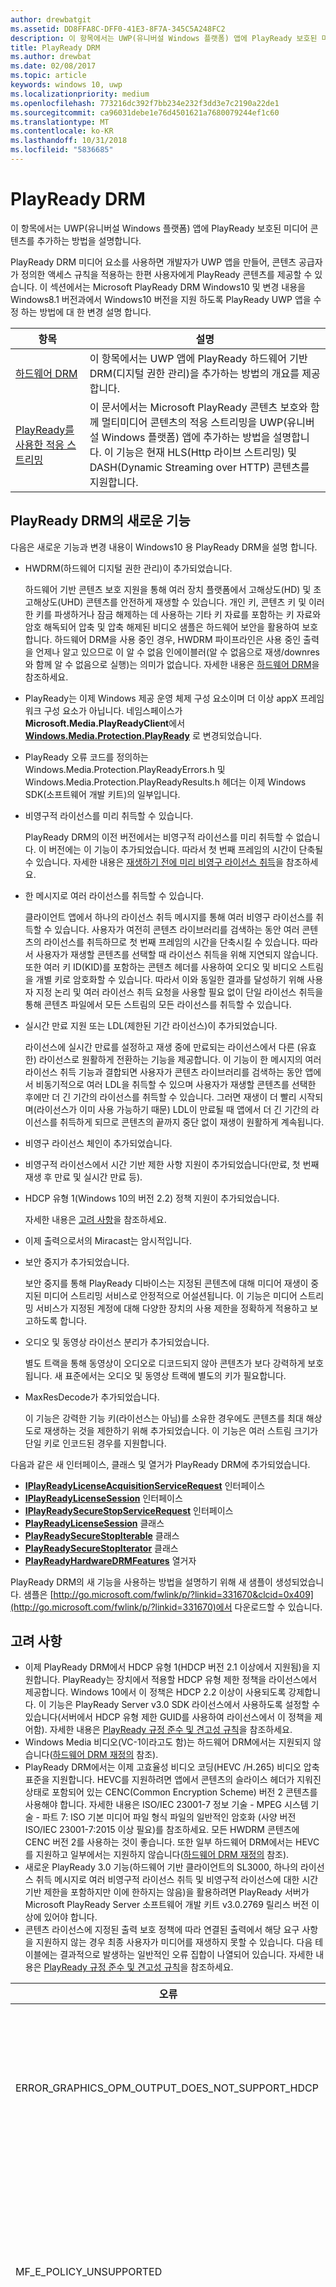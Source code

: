 ```yaml
---
author: drewbatgit
ms.assetid: DD8FFA8C-DFF0-41E3-8F7A-345C5A248FC2
description: 이 항목에서는 UWP(유니버설 Windows 플랫폼) 앱에 PlayReady 보호된 미디어 콘텐츠를 추가하는 방법을 설명합니다.
title: PlayReady DRM
ms.author: drewbat
ms.date: 02/08/2017
ms.topic: article
keywords: windows 10, uwp
ms.localizationpriority: medium
ms.openlocfilehash: 773216dc392f7bb234e232f3dd3e7c2190a22de1
ms.sourcegitcommit: ca96031debe1e76d4501621a7680079244ef1c60
ms.translationtype: MT
ms.contentlocale: ko-KR
ms.lasthandoff: 10/31/2018
ms.locfileid: "5836685"
---
```

# <a name="playready-drm"></a>PlayReady DRM



이 항목에서는 UWP(유니버설 Windows 플랫폼) 앱에 PlayReady 보호된 미디어 콘텐츠를 추가하는 방법을 설명합니다.

PlayReady DRM 미디어 요소를 사용하면 개발자가 UWP 앱을 만들어, 콘텐츠 공급자가 정의한 액세스 규칙을 적용하는 한편 사용자에게 PlayReady 콘텐츠를 제공할 수 있습니다. 이 섹션에서는 Microsoft PlayReady DRM Windows10 및 변경 내용을 Windows8.1 버전과에서 Windows10 버전을 지원 하도록 PlayReady UWP 앱을 수정 하는 방법에 대 한 변경 설명 합니다.
 
| 항목                                                                     | 설명                                                                                                                                                                                                                                                                             |
|---------------------------------------------------------------------------|-----------------------------------------------------------------------------------------------------------------------------------------------------------------------------------------------------------------------------------------------------------------------------------------|
| [하드웨어 DRM](hardware-drm.md)                                           | 이 항목에서는 UWP 앱에 PlayReady 하드웨어 기반 DRM(디지털 권한 관리)을 추가하는 방법의 개요를 제공합니다.                                                                                                                                                                 |
| [PlayReady를 사용한 적응 스트리밍](adaptive-streaming-with-playready.md) | 이 문서에서는 Microsoft PlayReady 콘텐츠 보호와 함께 멀티미디어 콘텐츠의 적응 스트리밍을 UWP(유니버설 Windows 플랫폼) 앱에 추가하는 방법을 설명합니다. 이 기능은 현재 HLS(Http 라이브 스트리밍) 및 DASH(Dynamic Streaming over HTTP) 콘텐츠를 지원합니다. |

## <a name="whats-new-in-playready-drm"></a>PlayReady DRM의 새로운 기능

다음은 새로운 기능과 변경 내용이 Windows10 용 PlayReady DRM을 설명 합니다.

-   HWDRM(하드웨어 디지털 권한 관리)이 추가되었습니다.

    하드웨어 기반 콘텐츠 보호 지원을 통해 여러 장치 플랫폼에서 고해상도(HD) 및 초고해상도(UHD) 콘텐츠를 안전하게 재생할 수 있습니다. 개인 키, 콘텐츠 키 및 이러한 키를 파생하거나 잠금 해제하는 데 사용하는 기타 키 자료를 포함하는 키 자료와 암호 해독되어 압축 및 압축 해제된 비디오 샘플은 하드웨어 보안을 활용하여 보호합니다. 하드웨어 DRM을 사용 중인 경우, HWDRM 파이프라인은 사용 중인 출력을 언제나 알고 있으므로 이 알 수 없음 인에이블러(알 수 없음으로 재생/downres와 함께 알 수 없음으로 실행)는 의미가 없습니다. 자세한 내용은 [하드웨어 DRM](hardware-drm.md)을 참조하세요.

-   PlayReady는 이제 Windows 제공 운영 체제 구성 요소이며 더 이상 appX 프레임워크 구성 요소가 아닙니다. 네임스페이스가 **Microsoft.Media.PlayReadyClient**에서 **[Windows.Media.Protection.PlayReady](https://msdn.microsoft.com/library/windows/apps/dn986454)** 로 변경되었습니다.
-   PlayReady 오류 코드를 정의하는 Windows.Media.Protection.PlayReadyErrors.h 및 Windows.Media.Protection.PlayReadyResults.h 헤더는 이제 Windows SDK(소프트웨어 개발 키트)의 일부입니다.
-   비영구적 라이선스를 미리 취득할 수 있습니다.

    PlayReady DRM의 이전 버전에서는 비영구적 라이선스를 미리 취득할 수 없습니다. 이 버전에는 이 기능이 추가되었습니다. 따라서 첫 번째 프레임의 시간이 단축될 수 있습니다. 자세한 내용은 [재생하기 전에 미리 비영구 라이선스 취득](#proactively-acquire-a-non-persistent-license-before-playback)을 참조하세요.

-   한 메시지로 여러 라이선스를 취득할 수 있습니다.

    클라이언트 앱에서 하나의 라이선스 취득 메시지를 통해 여러 비영구 라이선스를 취득할 수 있습니다. 사용자가 여전히 콘텐츠 라이브러리를 검색하는 동안 여러 콘텐츠의 라이선스를 취득하므로 첫 번째 프레임의 시간을 단축시킬 수 있습니다. 따라서 사용자가 재생할 콘텐츠를 선택할 때 라이선스 취득을 위해 지연되지 않습니다. 또한 여러 키 ID(KID)를 포함하는 콘텐츠 헤더를 사용하여 오디오 및 비디오 스트림을 개별 키로 암호화할 수 있습니다. 따라서 이와 동일한 결과를 달성하기 위해 사용자 지정 논리 및 여러 라이선스 취득 요청을 사용할 필요 없이 단일 라이선스 취득을 통해 콘텐츠 파일에서 모든 스트림의 모든 라이선스를 취득할 수 있습니다.

-   실시간 만료 지원 또는 LDL(제한된 기간 라이선스)이 추가되었습니다.

    라이선스에 실시간 만료를 설정하고 재생 중에 만료되는 라이선스에서 다른 (유효한) 라이선스로 원활하게 전환하는 기능을 제공합니다. 이 기능이 한 메시지의 여러 라이선스 취득 기능과 결합되면 사용자가 콘텐츠 라이브러리를 검색하는 동안 앱에서 비동기적으로 여러 LDL을 취득할 수 있으며 사용자가 재생할 콘텐츠를 선택한 후에만 더 긴 기간의 라이선스를 취득할 수 있습니다. 그러면 재생이 더 빨리 시작되며(라이선스가 이미 사용 가능하기 때문) LDL이 만료될 때 앱에서 더 긴 기간의 라이선스를 취득하게 되므로 콘텐츠의 끝까지 중단 없이 재생이 원활하게 계속됩니다.

-   비영구 라이선스 체인이 추가되었습니다.
-   비영구적 라이선스에서 시간 기반 제한 사항 지원이 추가되었습니다(만료, 첫 번째 재생 후 만료 및 실시간 만료 등).
-   HDCP 유형 1(Windows 10의 버전 2.2) 정책 지원이 추가되었습니다.

    자세한 내용은 [고려 사항](#things-to-consider)을 참조하세요.

-   이제 출력으로서의 Miracast는 암시적입니다.
-   보안 중지가 추가되었습니다.

    보안 중지를 통해 PlayReady 디바이스는 지정된 콘텐츠에 대해 미디어 재생이 중지된 미디어 스트리밍 서비스로 안정적으로 어설션됩니다. 이 기능은 미디어 스트리밍 서비스가 지정된 계정에 대해 다양한 장치의 사용 제한을 정확하게 적용하고 보고하도록 합니다.

-   오디오 및 동영상 라이선스 분리가 추가되었습니다.

    별도 트랙을 통해 동영상이 오디오로 디코드되지 않아 콘텐츠가 보다 강력하게 보호됩니다. 새 표준에서는 오디오 및 동영상 트랙에 별도의 키가 필요합니다.

-   MaxResDecode가 추가되었습니다.

    이 기능은 강력한 기능 키(라이선스는 아님)를 소유한 경우에도 콘텐츠를 최대 해상도로 재생하는 것을 제한하기 위해 추가되었습니다. 이 기능은 여러 스트림 크기가 단일 키로 인코드된 경우를 지원합니다.

다음과 같은 새 인터페이스, 클래스 및 열거가 PlayReady DRM에 추가되었습니다.

-   [**IPlayReadyLicenseAcquisitionServiceRequest**](https://msdn.microsoft.com/library/windows/apps/dn986077) 인터페이스
-   [**IPlayReadyLicenseSession**](https://msdn.microsoft.com/library/windows/apps/dn986080) 인터페이스
-   [**IPlayReadySecureStopServiceRequest**](https://msdn.microsoft.com/library/windows/apps/dn986090) 인터페이스
-   [**PlayReadyLicenseSession**](https://msdn.microsoft.com/library/windows/apps/dn986309) 클래스
-   [**PlayReadySecureStopIterable**](https://msdn.microsoft.com/library/windows/apps/dn986371) 클래스
-   [**PlayReadySecureStopIterator**](https://msdn.microsoft.com/library/windows/apps/dn986375) 클래스
-   [**PlayReadyHardwareDRMFeatures**](https://msdn.microsoft.com/library/windows/apps/dn986265) 열거자

PlayReady DRM의 새 기능을 사용하는 방법을 설명하기 위해 새 샘플이 생성되었습니다. 샘플은 [http://go.microsoft.com/fwlink/p/?linkid=331670&clcid=0x409](http://go.microsoft.com/fwlink/p/?linkid=331670)에서 다운로드할 수 있습니다.

## <a name="things-to-consider"></a>고려 사항

-   이제 PlayReady DRM에서 HDCP 유형 1(HDCP 버전 2.1 이상에서 지원됨)을 지원합니다. PlayReady는 장치에서 적용할 HDCP 유형 제한 정책을 라이선스에서 제공합니다. Windows 10에서 이 정책은 HDCP 2.2 이상이 사용되도록 강제합니다. 이 기능은 PlayReady Server v3.0 SDK 라이선스에서 사용하도록 설정할 수 있습니다(서버에서 HDCP 유형 제한 GUID를 사용하여 라이선스에서 이 정책을 제어함). 자세한 내용은 [PlayReady 규정 준수 및 견고성 규칙](http://www.microsoft.com/playready/licensing/compliance/)을 참조하세요.
-   Windows Media 비디오(VC-1이라고도 함)는 하드웨어 DRM에서는 지원되지 않습니다([하드웨어 DRM 재정의](hardware-drm.md#override-hardware-drm) 참조).
-   PlayReady DRM에서는 이제 고효율성 비디오 코딩(HEVC /H.265) 비디오 압축 표준을 지원합니다. HEVC를 지원하려면 앱에서 콘텐츠의 슬라이스 헤더가 지워진 상태로 포함되어 있는 CENC(Common Encryption Scheme) 버전 2 콘텐츠를 사용해야 합니다. 자세한 내용은 ISO/IEC 23001-7 정보 기술 - MPEG 시스템 기술 - 파트 7: ISO 기본 미디어 파일 형식 파일의 일반적인 암호화 (사양 버전 ISO/IEC 23001-7:2015 이상 필요)를 참조하세요. 모든 HWDRM 콘텐츠에 CENC 버전 2를 사용하는 것이 좋습니다. 또한 일부 하드웨어 DRM에서는 HEVC를 지원하고 일부에서는 지원하지 않습니다([하드웨어 DRM 재정의](hardware-drm.md#override-hardware-drm) 참조).
-   새로운 PlayReady 3.0 기능(하드웨어 기반 클라이언트의 SL3000, 하나의 라이선스 취득 메시지로 여러 비영구적 라이선스 취득 및 비영구적 라이선스에 대한 시간 기반 제한을 포함하지만 이에 한하지는 않음)을 활용하려면 PlayReady 서버가 Microsoft PlayReady Server 소프트웨어 개발 키트 v3.0.2769 릴리스 버전 이상에 있어야 합니다.
-   콘텐츠 라이선스에 지정된 출력 보호 정책에 따라 연결된 출력에서 해당 요구 사항을 지원하지 않는 경우 최종 사용자가 미디어를 재생하지 못할 수 있습니다. 다음 테이블에는 결과적으로 발생하는 일반적인 오류 집합이 나열되어 있습니다. 자세한 내용은 [PlayReady 규정 준수 및 견고성 규칙](http://www.microsoft.com/playready/licensing/compliance/)을 참조하세요.

| 오류                                                   | 값      | 설명                                                                                                                                                                                                                                                                                                                                                                                                                                                                                                 |
|---------------------------------------------------------|------------|-------------------------------------------------------------------------------------------------------------------------------------------------------------------------------------------------------------------------------------------------------------------------------------------------------------------------------------------------------------------------------------------------------------------------------------------------------------------------------------------------------------|
| ERROR\_GRAPHICS\_OPM\_OUTPUT\_DOES\_NOT\_SUPPORT\_HDCP  | 0xC0262513 | 라이선스의 출력 보호 정책에서는 모니터가 HDCP를 사용해야 하지만 HDCP를 사용할 수 없습니다.                                                                                                                                                                                                                                                                                                                                                                                              |
| MF\_E\_POLICY\_UNSUPPORTED                              | 0xC00D7159 | 라이선스의 출력 보호 정책에서는 모니터가 HDCP 유형 1을 사용해야 하지만 HDCP 유형 1을 사용할 수 없습니다.                                                                                                                                                                                                                                                                                                                                                                                |
| DRM\_E\_TEE\_OUTPUT\_PROTECTION\_REQUIREMENTS\_NOT\_MET | 0x8004CD22 | 이 오류 코드는 하드웨어 DRM에서 실행할 때만 발생합니다. 라이선스의 출력 보호 정책에서는 모니터가 HDCP를 사용하거나 콘텐츠의 유효 해상도를 줄여야 하지만, HDCP를 사용할 수 없거나 하드웨어 DRM에서 콘텐츠의 해상도 줄이기가 지원되지 않으므로 콘텐츠의 유효 해상도를 줄일 수 없습니다. 소프트웨어 DRM에서 콘텐츠를 재생합니다. [하드웨어 DRM 사용에 대한 앱 고려 사항](hardware-drm.md#considerations-for-using-hardware-drm)을 참조하세요. |
| ERROR\_GRAPHICS\_OPM\_NOT\_SUPPORTED                    | 0xc0262500 | 그래픽 드라이버에서 출력 보호를 지원하지 않습니다. 예를 들어, 모니터가 VGA로 연결되어 있거나 디지털 출력에 적합한 그래픽 드라이버가 설치되지 않았습니다. 후자의 경우 일반적으로 설치되는 드라이버는 Microsoft 기본 디스플레이 어댑터이며 적절한 그래픽 드라이버를 설치하면 문제가 해결됩니다.                                                                                                                                                  |

## <a name="output-protection"></a>출력 보호

다음 섹션에서는 Windows 10용 PlayReady DRM을 PlayReady 라이선스의 출력 보호 정책과 함께 사용하는 경우의 동작에 대해 설명합니다.

PlayReady DRM은 **Microsoft PlayReady 확장 가능 미디어 권한 사양**에 포함된 출력 보호 수준을 지원합니다. 이 문서는 PlayReady 사용이 허가된 제품과 함께 제공되는 설명서 팩에서 찾을 수 있습니다.

> [!NOTE]
> 라이선스 서버에 의해 설정될 수 있는 출력 보호 수준의 허용되는 값에는 [PlayReady 규정 준수 규칙](https://www.microsoft.com/playready/licensing/compliance/)이 적용됩니다.

PlayReady DRM은 PlayReady 규정 준수 규칙에 지정된 대로 출력 커넥터에서 출력 보호 정책을 사용한 콘텐츠의 재생만을 허용합니다. PlayReady 준수 규칙에 지정된 출력 커넥터 조건에 대한 자세한 내용은 [PlayReady 규정 준수 및 견고성 규칙에 대해 정의된 조건](https://www.microsoft.com/playready/licensing/compliance/)을 참조하세요.

이 섹션에서는 일부 Windows 클라이언트에서도 사용할 수 있는 Windows 10용 PlayReady 하드웨어 DRM 및 Windows 10용 PlayReady DRM을 사용하는 출력 보호 시나리오를 중점적으로 살펴봅니다. PlayReady HWDRM을 사용하는 경우 모든 출력 보호가 Windows TEE 구현 내에서 적용됩니다([하드웨어 DRM](hardware-drm.md) 참조). 따라서 일부 동작이 PlayReady SWDRM(소프트웨어 DRM)을 사용하는 경우와 다릅니다.

* 압축되지 않은 디지털 비디오 270에 대한 OPL(출력 보호 수준) 지원: Windows 10용 PlayReady HWDRM은 다운 해상도를 지원하지 않으며 HDCP(높은 대역폭 디지털 콘텐츠 보호)가 사용되도록 강제합니다. HWDRM의 고해상도 콘텐츠에는 270보다 큰 OPL이 있는 것이 좋습니다(필수는 아님). 또한 라이선스에서 HDCP 유형 제한을 설정해야 합니다(HDCP 버전 2.2 이상).
* SWDRM과 달리 HWDRM에서는 출력 보호가 최소 기능 모니터를 기반으로 모든 모니터에 적용됩니다. 예를 들어 한 모니터에서는 HDCP를 지원하고 다른 모니터에서는 지원하지 않는 두 개의 모니터가 연결된 경우, 라이선스에 HDCP가 필요하면 HDCP를 지원하는 모니터에서만 콘텐츠가 렌더링되는 경우에도 재생에 실패합니다. SWDRM에서 콘텐츠는 HDCP를 지원하는 모니터에서 렌더링되는 경우에만 재생됩니다.
* 콘텐츠 키와 라이선스가 다음 조건을 만족하지 않으면 클라이언트에서 HWDRM을 사용하지 않거나 안전하지 않을 수 있습니다.
    * 비디오 콘텐츠 키에 사용되는 라이선스의 최소 보안 수준은 3000이어야 합니다.
    * 오디오는 비디오와 다른 콘텐츠 키로 암호화되어야 하고, 오디오에 사용되는 라이선스의 최소 보안 수준은 2000이어야 합니다. 또는 오디오를 암호화하지 않은 상태로 둘 수 있습니다.
* 모든 SWDRM 시나리오에서는 오디오 및/또는 비디오 콘텐츠 키에 사용되는 PlayReady 라이선스의 최소 보안 수준이 2000보다 작거나 같아야 합니다.

### <a name="output-protection-levels"></a>출력 보호 수준

다음 표에서는 PlayReady 라이선스의 다양한 OPL 간 매핑과 Windows 10용 PlayReady DRM이 OPL을 적용하는 방식에 대해 간략하게 설명합니다.

#### <a name="video"></a>비디오

<table>
    <tr>
        <th rowspan="2">OPL</th>
        <th>압축된 디지털 비디오</th>
        <th colspan="2">압축되지 않은 디지털 비디오</th>
        <th>아날로그 TV</th>
    </tr>
    <tr>
        <th>임의</th>
        <th colspan="2">HDMI, DVI, DisplayPort, MHL</th>
        <th>컴포넌트, 컴포지트</th>
    </tr>
    <tr>
        <th>100</th>
        <td rowspan="6">해당 없음\*</td>
        <td colspan="2">콘텐츠를 전달합니다.</td>
        <td>콘텐츠를 전달합니다.</td>
    </tr>
    <tr>
        <th>150</th>
        <td colspan="2" rowspan="2">해당 없음\*</td>
        <td>CGMS-A CopyNever가 사용되거나 CGMS-A가 사용될 수 없는 경우 콘텐츠를 전달합니다.</td>
    </tr>
    <tr>
        <th>200</th>
        <td>CGMS-A CopyNever가 사용되는 경우 콘텐츠를 전달합니다.</td>
    </tr>
    <tr>
        <th>250</th>
        <td colspan="2">HDCP를 사용하려고 하지만 결과에 관계없이 콘텐츠를 전달합니다.</td>
        <td rowspan="5">해당 없음\*</td>
    </tr>
    <tr>
        <th>270</th>
        <td><b>SWDRM</b>: HDCP를 사용하려고 합니다. HDCP를 사용하지 못하는 경우 PC는 유효 해상도를 프레임당 520,000픽셀로 제한하고 콘텐츠 전달</td>
        <td><b>HWDRM</b>: HDCP를 사용하여 콘텐츠를 전달합니다. HDCP를 사용하지 못하는 경우 HDMI/DVI 포트에 대한 재생이 차단됩니다.</td>
    </tr>
    <tr>
        <th>300</th>
        <td colspan="2">
            <p>
                **HDCP 유형 제한이 정의되지 않은 경우**: HDCP를 사용하여 콘텐츠를 전달합니다. HDCP를 사용하지 못하는 경우 HDMI/DVI 포트에 대한 재생이 차단됩니다.
            </p>
            <p>
                **HDCP 유형 제한이 정의된 경우**: HDCP 2.2를 사용하고 콘텐츠 스트림 형식을 1로 설정하여 콘텐츠를 전달합니다. HDCP를 사용하지 못하거나 콘텐츠 스트림 형식을 1로 설정할 수 없는 경우 HDMI/DVI 포트에 대한 재생이 차단됩니다.
            </p>
        </td>
    </tr>
    <tr>
        <th>400</th>
        <td rowspan="2">Windows 10에서는후속 OPL 값에 관계없이 압축된 디지털 비디오 콘텐츠를 출력으로 전달하지 않습니다. 압축된 디지털 비디오 콘텐츠에 대한 자세한 내용은 <a href="https://www.microsoft.com/playready/licensing/compliance/">PlayReady 제품에 대한 규정 준수 규칙</a>을 참조하세요.</td>
        <td colspan="2" rowspan="2">해당 없음\*</td>
    </tr>
    <tr>
        <th>500</th>
    </tr>
</table>
<br/>

\* 출력 보호 수준에 대한 모든 값을 라이선스 서버에서 설정할 수 있는 것은 아닙니다. 자세한 내용은 [PlayReady 규정 준수 규칙](https://www.microsoft.com/playready/licensing/compliance/)을 참조하세요.

#### <a name="audio"></a>오디오

<table>
    <tr>
        <th rowspan="2">OPL</th>
        <th>압축된 디지털 오디오</th>
        <th>압축되지 않은 디지털 오디오</th>
        <th>아날로그 또는 USB 오디오</th>
    </tr>
    <tr>
        <th>HDMI, DisplayPort, MHL</th>
        <th>HDMI, DisplayPort, MHL</th>
        <th>임의</th>
    </tr>
    <tr>
        <th>100</th>
        <td rowspan="3">콘텐츠를 전달합니다.</td>
        <td>콘텐츠를 전달합니다.</td>
        <td rowspan="5">콘텐츠를 전달합니다.</td>
    </tr>
    <tr>
        <th>150</th>
        <td rowspan="4">콘텐츠를 전달하지 않습니다.</td>
    </tr>
    <tr>
        <th>200</th>
    </tr>
    <tr>
        <th>250</th>
        <td>HDCP가 HDMI, DisplayPort 또는 MHL에서 사용되거나 SCMS가 사용되고 CopyNever로 설정된 경우 콘텐츠를 전달합니다.</td>
    </tr>
    <tr>
        <th>300</th>
        <td>HDCP가 HDMI, DisplayPort 또는 MHL에서 사용되는 경우 콘텐츠를 전달합니다.</td>
    </tr>
</table>
<br/>

### <a name="miracast"></a>Miracast

PlayReady DRM은 HDCP 2.0 이상이 사용되는 즉시 Miracast 출력을 통해 콘텐츠를 재생할 수 있도록 허용합니다. 그러나 Windows 10에서 Miracast는 *디지털* 출력으로 간주됩니다. Miracast 시나리오에 대한 자세한 내용은 [PlayReady 규정 준수 규칙](https://www.microsoft.com/playready/licensing/compliance/)을 참조하세요. 다음 표에서는 PlayReady 라이선스의 다양한 OPL 간 매핑과 PlayReady DRM이 Miracast 출력에서 OPL을 적용하는 방식에 대해 간략하게 설명합니다.

<table>
    <tr>
        <th>OPL</th>
        <th>압축된 디지털 오디오</th>
        <th>압축되지 않은 디지털 오디오</th>
        <th>압축된 디지털 비디오</th>
        <th>압축되지 않은 디지털 비디오</th>
    </tr>
    <tr>
        <th>100</th>
        <td rowspan="4">HDCP 2.0 이상이 사용되는 경우 콘텐츠를 전달합니다. 사용되지 못하는 경우에는 콘텐츠를 전달하지 않습니다.</td>
        <td>HDCP 2.0 이상이 사용되는 경우 콘텐츠를 전달합니다. 사용되지 못하는 경우에는 콘텐츠를 전달하지 않습니다.</td>
        <td rowspan="6">해당 없음\*</td>
        <td>HDCP 2.0 이상이 사용되는 경우 콘텐츠를 전달합니다. 사용되지 못하는 경우에는 콘텐츠를 전달하지 않습니다.</td>
    </tr>
    <tr>
        <th>150</th>
        <td rowspan="3">콘텐츠를 전달하지 않습니다.</td>
        <td rowspan="2">해당 없음\*</td>
    </tr>
    <tr>
        <th>200</th>
    </tr>
    <tr>
        <th>250</th>
        <td rowspan="2">HDCP 2.0 이상이 사용되는 경우 콘텐츠를 전달합니다. 사용되지 못하는 경우에는 콘텐츠를 전달하지 않습니다.</td>
    </tr>
    <tr>
        <th>270</th>
        <td colspan="2">해당 없음\*</td>
    </tr>
    <tr>
        <th>300</th>
        <td>HDCP 2.0 이상이 사용되는 경우 콘텐츠를 전달합니다. 사용되지 못하는 경우에는 콘텐츠를 전달하지 않습니다.</td>
        <td>콘텐츠를 전달하지 않습니다.</td>
        <td>
            <p>
                **HDCP 유형 제한이 정의되지 않은 경우**: HDCP 2.0 이상이 사용되는 경우 콘텐츠를 전달합니다. 사용되지 못하는 경우에는 콘텐츠를 전달하지 않습니다.
            </p>
            <p>
                **HDCP 유형 제한이 정의된 경우**: HDCP 2.2를 사용하고 콘텐츠 스트림 형식을 1로 설정하여 콘텐츠를 전달합니다. HDCP를 사용하지 못하거나 콘텐츠 스트림 형식을 1로 설정할 수 없는 경우에는 콘텐츠를 전달하지 않습니다.
            </p>        
        </td>
    </tr>
    <tr>
        <th>400</th>
        <td rowspan="2" colspan="2">해당 없음\*</td>
        <td rowspan="2">Windows 10에서는후속 OPL 값에 관계없이 압축된 디지털 비디오 콘텐츠를 출력으로 전달하지 않습니다. 압축된 디지털 비디오 콘텐츠에 대한 자세한 내용은 <a href="https://www.microsoft.com/playready/licensing/compliance/">PlayReady 제품에 대한 규정 준수 규칙</a>을 참조하세요.</td>
        <td rowspan="2">해당 없음\*</td>
    </tr>
    <tr>
        <th>500</th>
    </tr>
</table>
<br/>

\* 출력 보호 수준에 대한 모든 값을 라이선스 서버에서 설정할 수 있는 것은 아닙니다. 자세한 내용은 [PlayReady 규정 준수 규칙](https://www.microsoft.com/playready/licensing/compliance/)을 참조하세요.

### <a name="additional-explicit-output-restrictions"></a>추가 명시적 출력 제한

다음 표에서는 명시적 디지털 비디오 출력 보호 제한의 Windows 10용 PlayReady DRM 구현에 대해 설명합니다.

<table>
    <tr>
        <th>시나리오</th>
        <th>GUID</th>
        <th>해당하는 경우</th>
        <th>발생하는 결과</th>
    </tr>
    <tr>
        <th>최대 유효 해상도 디코드 크기</th>
        <td>9645E831-E01D-4FFF-8342-0A720E3E028F</td>
        <td>연결된 출력: 디지털 비디오 출력, Miracast, HDMI, DVI 등</td>
        <td>
            <p>
                아래의 경우 중 하나로 제한되면 콘텐츠를 전달합니다.  
            </p>
            <ul>
                <li>(a) 프레임의 너비가 최대 프레임 너비(픽셀)보다 작거나 같고 프레임의 높이가 최대 프레임 높이(픽셀)보다 작거나 같은 경우</li>
                <li>(b) 프레임의 높이가 최대 프레임 너비(픽셀)보다 작거나 같고 프레임의 너비가 최대 프레임 높이(픽셀)보다 작거나 같은 경우</li>
            </ul>                   
        </td>
    </tr>
    <tr>
        <th>HDCP 유형 제한</th>
        <td>ABB2C6F1-E663-4625-A945-972D17B231E7</td>
        <td>연결된 출력: 디지털 비디오 출력, Miracast, HDMI, DVI 등</td>
        <td>HDCP 2.2를 사용하고 콘텐츠 스트림 형식을 1로 설정하여 콘텐츠를 전달합니다. HDCP 2.2를 사용하지 못하거나 콘텐츠 스트림 형식을 1로 설정할 수 없는 경우에는 콘텐츠를 전달하지 않습니다. 또한 압축되지 않은 디지털 비디오 출력 보호 수준을 271보다 크거나 같은 값으로 지정해야 합니다.</td>
    </tr>
</table>
<br/>

다음 표에서는 명시적 아날로그 비디오 출력 보호 제한의 Windows 10용 PlayReady DRM 구현에 대해 설명합니다.

<table>
    <tr>
        <th>시나리오</th>
        <th>GUID</th>
        <th>해당하는 경우</th>
        <th colspan="2">발생하는 결과</th>
    </tr>
    <tr>
        <th>아날로그 컴퓨터 모니터</th>
        <td>D783A191-E083-4BAF-B2DA-E69F910B3772</td>
        <td>연결된 출력: VGA, DVI&ndash;아날로그 등</td>
        <td><b>SWDRM:</b> PC는 유효 해상도를 프레임당 520,000epx로 제한하고 콘텐츠를 전달합니다.</td>
        <td><b>HWDRM:</b> 콘텐츠를 전달하지 않습니다.</td>
    </tr>
    <tr>
        <th>아날로그 컴포넌트</th>
        <td>811C5110-46C8-4C6E-8163-C0482A15D47E</td>
        <td>연결된 출력: 컴포넌트</td>
        <td><b>SWDRM:</b> PC는 유효 해상도를 프레임당 520,000epx로 제한하고 콘텐츠를 전달합니다.</td>
        <td><b>HWDRM:</b> 콘텐츠를 전달하지 않습니다.</td>
    </tr>
    <tr>
        <th rowspan="2">아날로그 TV 출력</th>
        <td>2098DE8D-7DDD-4BAB-96C6-32EBB6FABEA3</td>
        <td>아날로그 TV OPL이 151 미만입니다.</td>
        <td colspan="2">CGMS-A가 사용되어야 합니다.</td>
    </tr>
    <tr>
        <td>225CD36F-F132-49EF-BA8C-C91EA28E4369</td>
        <td>아날로그 TV OPL이 101 미만이고 라이선스에 2098DE8D-7DDD-4BAB-96C6-32EBB6FABEA3이 포함되어 있지 않습니다.</td>
        <td colspan="2">CGMS-A 사용이 시도되어야 하지만 결과에 관계없이 콘텐츠가 재생될 수 있습니다.</td>
    </tr>
    <tr>
        <th>Automatic Gain Control(자동 이득 제어) 및 컬러 스트라이프</th>
        <td>C3FD11C6-F8B7-4D20-B008-1DB17D61F2DA</td>
        <td>520,000px보다 작거나 같은 해상도로 아날로그 TV 출력에 콘텐츠를 전달합니다.</td>
        <td colspan="2">규정 준수 규칙의 표 3.5.7.3.에 따라, 해상도가 520,000px 미만인 경우 컴포넌트 비디오 및 PAL 모드에만 AGC를 설정하고, 해상도가 520,000px 미만인 경우 NTSC에 대해 AGC 및 컬러 스트라이프 정보를 설정합니다.</td>
    </tr>
    <tr>
        <th>디지털 전용 출력</th>
        <td>760AE755-682A-41E0-B1B3-DCDF836A7306</td>
        <td>연결된 출력: 아날로그</td>
        <td colspan="2">콘텐츠를 전달하지 않습니다.</td>
    </tr>
</table>
<br/>

> [!NOTE]
> "Mini DisplayPort-VGA"와 같은 어댑터 동글을 재생에 사용하는 경우 Windows 10에서는 출력을 디지털 비디오 출력으로 간주하고 아날로그 비디오 정책을 적용할 수 없습니다.

다음 표에서는 다른 상황에서 재생할 수 있도록 하는 Windows 10용 PlayReady DRM 구현에 대해 설명합니다.

<table>
    <tr>
        <th>시나리오</th>
        <th>GUID</th>
        <th>해당하는 경우</th>
        <th colspan="2">발생하는 결과</th>
    </tr>
    <tr>
        <th>알 수 없는 출력</th>
        <td>786627D8-C2A6-44BE-8F88-08AE255B01A7</td>
        <td>출력을 적절하게 결정할 수 없거나 그래픽 드라이버와 OPM을 설정할 수 없는 경우</td>
        <td><b>SWDRM:</b> 콘텐츠를 전달합니다.</td>
        <td><b>HWDRM:</b> 콘텐츠를 전달하지 않습니다.</td>
    </tr>
    <tr>
        <th>압축된 알 수 없는 출력</th>
        <td>B621D91F-EDCC-4035-8D4B-DC71760D43E9</td>
        <td>출력을 적절하게 결정할 수 없거나 그래픽 드라이버와 OPM을 설정할 수 없는 경우</td>
        <td><b>SWDRM:</b> PC는 유효 해상도를 프레임당 520,000epx로 제한하고 콘텐츠를 전달합니다.</td>
        <td><b>HWDRM:</b> 콘텐츠를 전달하지 않습니다.</td>
    </tr>
</table>
<br/>

## <a name="prerequisites"></a>필수 조건

PlayReady 보호된 UWP 앱 만들기를 시작하기 전에 다음 소프트웨어를 시스템에 설치해야 합니다.

-   Windows10 합니다.
-   Microsoft Visual Studio2015를 사용 해야 컴파일하는 경우 샘플 PlayReady DRM에 대 한 UWP 앱에 대해, 또는 나중 샘플을 컴파일해야 합니다. 여전히 Microsoft Visual Studio2013를 Windows8.1 스토어 앱 용 PlayReady DRM의 샘플을 컴파일하는 데 사용할 수 있습니다.

<!--This is no longer available-->
<!--If you are planning to play back MPEG-2/H.262 content on your app, you must also download and install [Windows 8.1 Media Center Pack](http://go.microsoft.com/fwlink/p/?LinkId=626876).-->

## <a name="playready-uwp-app-migration-guide"></a>PlayReady UWP 앱 마이그레이션 가이드

이 섹션에 기존 PlayReady Windows 8.x 스토어 앱 Windows10 마이그레이션하는 방법에 대 한 정보를 포함 합니다.

Windows10에서 PlayReady UWP 앱에 대 한 네임 스페이스 [**Windows.Media.Protection.PlayReady**](https://msdn.microsoft.com/library/windows/apps/dn986454) **Microsoft.Media.PlayReadyClient** 에서 변경 되었습니다. 즉, 코드에서 이전 네임스페이스를 검색하여 새 네임스페이스로 바꿔야 합니다. 여전히 winmd 파일을 참조합니다. 파일은 Windows10 운영 체제에서 windows.media.winmd의 일부입니다. 이 파일은 TH의 Windows SDK의 일부로 windows.winmd에 있습니다. UWP의 경우 windows.foundation.univeralappcontract.winmd에서 참조됩니다.

PlayReady 보호된 HD(고해상도) 콘텐츠(1080) 및 UHD(초고해상도) 콘텐츠를 재생하려면 PlayReady 하드웨어 DRM을 구현해야 합니다. PlayReady 하드웨어 DRM을 구현하는 방법에 대한 정보는 [하드웨어 DRM](hardware-drm.md)을 참조하세요.

일부 콘텐츠는 하드웨어 DRM에서 지원되지 않습니다. 하드웨어 DRM을 사용하지 않고 소프트웨어 DRM을 사용하도록 설정하는 방법에 대한 정보는 [하드웨어 DRM 재정의](hardware-drm.md#override-hardware-drm)를 참조하세요.

미디어 보호 관리자와 관련하여 코드에 다음 설정이 있어야 합니다.

```cs
var mediaProtectionManager = new Windows.Media.Protection.MediaProtectionManager();

mediaProtectionManager.Properties["Windows.Media.Protection.MediaProtectionSystemId"] = 
             '{F4637010-03C3-42CD-B932-B48ADF3A6A54}'
var cpsystems = new Windows.Foundation.Collections.PropertySet();
cpsystems["{F4637010-03C3-42CD-B932-B48ADF3A6A54}"] = 
                "Windows.Media.Protection.PlayReady.PlayReadyWinRTTrustedInput";
mediaProtectionManager.Properties["Windows.Media.Protection.MediaProtectionSystemIdMapping"] = cpsystems;

mediaProtectionManager.Properties["Windows.Media.Protection.MediaProtectionContainerGuid"] = 
                "{9A04F079-9840-4286-AB92-E65BE0885F95}";
```

## <a name="proactively-acquire-a-non-persistent-license-before-playback"></a>재생하기 전에 미리 비영구 라이선스 취득

이 섹션에서는 재생을 시작하기 전에 미리 비영구적 라이선스를 취득하는 방법을 설명합니다.

PlayReady DRM의 이전 버전에서는 비영구적 라이선스를 사후 방식으로 재생 중에만 취득할 수 있습니다. 이 버전에서는 재생을 시작하기 전에 미리 비영구적 라이선스를 취득할 수 있습니다.

1.  비영구 라이선스를 저장할 수 있는 재생 세션을 사전에 만듭니다. 예:

    ```cs
    var cpsystems = new Windows.Foundation.Collections.PropertySet();       
    cpsystems["{F4637010-03C3-42CD-B932-B48ADF3A6A54}"] = "Windows.Media.Protection.PlayReady.PlayReadyWinRTTrustedInput"; // PlayReady

    var pmpSystemInfo = new Windows.Foundation.Collections.PropertySet();
    pmpSystemInfo["Windows.Media.Protection.MediaProtectionSystemId"] = "{F4637010-03C3-42CD-B932-B48ADF3A6A54}";
    pmpSystemInfo["Windows.Media.Protection.MediaProtectionSystemIdMapping"] = cpsystems;
    var pmpServer = new Windows.Media.Protection.MediaProtectionPMPServer( pmpSystemInfo );
    ```

2.  이 재생 세션을 라이선스 취득 클래스에 연결합니다. 예:

    ```cs
    var licenseSessionProperties = new Windows.Foundation.Collections.PropertySet();
    licenseSessionProperties["Windows.Media.Protection.MediaProtectionPMPServer"] = pmpServer;
    var licenseSession = new Windows.Media.Protection.PlayReady.PlayReadyLicenseSession( licenseSessionProperties );
    ```

3.  라이선스 서비스 요청을 만듭니다. 예를 들면 다음과 같습니다.

    ```cs
    var laSR = licenseSession.CreateLAServiceRequest();
    ```

4.  3단계에서 만든 서비스 요청을 사용하여 라이선스 취득을 수행합니다. 라이선스가 재생 세션에 저장됩니다.
5.  재생 세션을 재생할 미디어 소스에 연결합니다. 예:

    ```cs
    licenseSession.configureMediaProtectionManager( mediaProtectionManager );
    videoPlayer.msSetMediaProtectionManager( mediaProtectionManager );
    ```
    
## <a name="query-for-protection-capabilities"></a>보호 기능에 대한 쿼리
Windows 10 버전 1703부터, 디코드 코덱, 해상도, 출력 보호(HDCP)와 같은 HW DRM 기능을 쿼리할 수 있습니다. 쿼리는 [**IsTypeSupported**](https://docs.microsoft.com/uwp/api/windows.media.protection.protectioncapabilities.istypesupported) 메서드를 사용하여 수행되며, 지원되는지 쿼리하는 기능에 대한 문자열 표현과 쿼리가 적용되는 주요 시스템을 지정하는 문자열을 받습니다. 지원되는 문자열 값 목록은 [**IsTypeSupported**](https://docs.microsoft.com/uwp/api/windows.media.protection.protectioncapabilities.istypesupported)에 대한 API 참조 페이지를 참조하세요. 다음 코드 예제는 이 메서드의 사용 방법을 보여 줍니다.  

    ```cs
    using namespace Windows::Media::Protection;

    ProtectionCapabilities^ sr = ref new ProtectionCapabilities();

    ProtectionCapabilityResult result = sr->IsTypeSupported(
    L"video/mp4; codecs=\"avc1.640028\"; features=\"decode-bpp=10,decode-fps=29.97,decode-res-x=1920,decode-res-y=1080\"",
    L"com.microsoft.playready");

    switch (result)
    {
        case ProtectionCapabilityResult::Probably:
        // Queue up UHD HW DRM video
        break;

        case ProtectionCapabilityResult::Maybe:
        // Check again after UI or poll for more info.
        break;

        case ProtectionCapabilityResult::NotSupported:
        // Do not queue up UHD HW DRM video.
        break;
    }
    ```
## <a name="add-secure-stop"></a>보안 중지 추가

이 섹션에서는 UWP 앱에 보안 중지를 추가하는 방법을 설명합니다.

보안 중지를 통해 PlayReady 장치는 지정된 콘텐츠에 대해 미디어 재생이 중지된 미디어 스트리밍 서비스로 안정적으로 어설션됩니다. 이 기능은 미디어 스트리밍 서비스가 지정된 계정에 대해 다양한 디바이스의 사용 제한을 정확하게 적용하고 보고하도록 합니다.

보안 중지 챌린지를 보내는 주요 시나리오는 두 가지가 있습니다.

-   콘텐츠의 끝에 도달했거나 사용자가 미디어 프레젠테이션을 중간에 중지했으므로 미디어 프레젠테이션이 중지되는 경우.
-   이전 세션이 예기치 않게 종료되는 경우(예: 시스템 또는 앱 크래시가 원인). 앱에서 시작 또는 종료 시 해결되지 않은 보안 중지 세션을 쿼리하고 다른 미디어 재생과 별도로 챌린지를 보내야 합니다.

보안 중지의 샘플 구현에 대해서는 PlayReady 샘플([http://go.microsoft.com/fwlink/p/?linkid=331670&clcid=0x409](http://go.microsoft.com/fwlink/p/?linkid=331670))의 securestop.cs 파일을 참조하세요.

## <a name="use-playready-drm-on-xbox-one"></a>Xbox One에서 PlayReady DRM 사용

Xbox One의 UWP 앱에서 PlayReady DRM을 사용하려면 먼저 앱을 게시하는 데 사용할 개발자 센터 계정을 등록하여 PlayReady를 사용할 권한을 부여해야 합니다. 다음 두 가지 방법 중 하나로 이 작업을 수행할 수 있습니다.

* Microsoft의 담당자에게 권한을 요청하도록 합니다.
* 개발자 센터 계정과 회사 이름을 [pronxbox@microsoft.com](mailto:pronxbox@microsoft.com)으로 보내 권한 부여를 신청합니다.

권한을 부여받으면 추가 `<DeviceCapability>`를 앱 매니페스트에 추가해야 합니다. 현재 앱 매니페스트 디자이너에서 사용할 수 있는 설정이 없으므로 수동으로 추가해야 합니다. 구성하려면 다음 단계를 따르세요.

1. Visual Studio에서 프로젝트를 열고 **솔루션 탐색기**를 열고 **Package.appxmanifest**를 마우스 오른쪽 단추로 클릭합니다.
2. **연결 프로그램...** 을 선택하고 **XML(텍스트) 편집기**를 선택한 다음 **확인**을 클릭합니다.
3. `<Capabilities>` 태그 사이에 다음 `<DeviceCapability>`를 추가합니다.

    ```xml
    <DeviceCapability Name="6a7e5907-885c-4bcb-b40a-073c067bd3d5" />
    ```

4. 파일을 저장합니다.

마지막으로 Xbox One에서 PlayReady를 사용할 경우 마지막으로 고려할 사항이 있습니다. 개발 키트에는 SL150 제한이 있다는 것입니다(즉, SL2000 또는 SL3000 콘텐츠는 재생할 수 없음). 정품 장치는 더 높은 보안 수준으로 콘텐츠를 재생할 수 있지만 개발 키트에서 앱을 테스트하려면 SL150 콘텐츠를 사용해야 합니다. 다음 방법 중 하나로 이 콘텐츠를 테스트할 수 있습니다.

* SL150 라이선스가 필요한 큐레이트 테스트 콘텐츠를 사용합니다.
* 인증된 특정 테스트 계정만 특정 콘텐츠에 대해 SL150 라이선스를 획득할 수 있도록 논리를 구현합니다.

회사 및 제품에 가장 적합한 방법을 사용합니다.


## <a name="see-also"></a>참고 항목
- [미디어 재생](media-playback.md)




